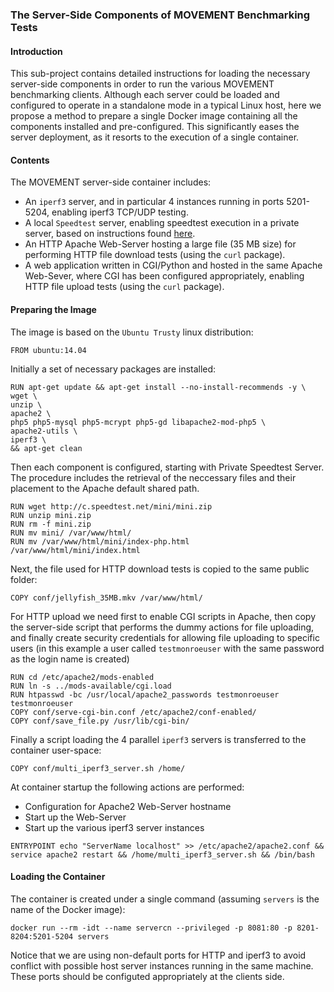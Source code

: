 ### The Server-Side Components of MOVEMENT Benchmarking Tests

#### Introduction
This sub-project contains detailed instructions for loading the necessary server-side components in order to run the various MOVEMENT benchmarking clients.
Although each server could be loaded and configured to operate in a standalone mode in a typical Linux host, here we propose a method to prepare a single Docker image containing all the components installed and pre-configured. This significantly eases the server deployment, as it resorts to the execution of a single container.

#### Contents
The MOVEMENT server-side container includes:
* An ```iperf3``` server, and in particular 4 instances running in ports 5201-5204, enabling iperf3 TCP/UDP testing.
* A local ```Speedtest``` server, enabling speedtest execution in a private server, based on instructions found [here](http://www.tecmint.com/speedtest-mini-server-to-test-bandwidth-speed/).
* An HTTP Apache Web-Server hosting a large file (35 MB size) for performing HTTP file download tests (using the ```curl``` package).
* A web application written in CGI/Python and hosted in the same Apache Web-Sever, where CGI has been configured appropriately, enabling HTTP file upload tests (using the ```curl``` package).

#### Preparing the Image
The image is based on the ```Ubuntu Trusty``` linux distribution:
```
FROM ubuntu:14.04
```

Initially a set of necessary packages are installed:
```
RUN apt-get update && apt-get install --no-install-recommends -y \
wget \
unzip \
apache2 \
php5 php5-mysql php5-mcrypt php5-gd libapache2-mod-php5 \
apache2-utils \
iperf3 \
&& apt-get clean
```

Then each component is configured, starting with Private Speedtest Server. The procedure includes the retrieval of the neccessary files and their placement to the Apache default shared path.
```
RUN wget http://c.speedtest.net/mini/mini.zip
RUN unzip mini.zip
RUN rm -f mini.zip
RUN mv mini/ /var/www/html/
RUN mv /var/www/html/mini/index-php.html  /var/www/html/mini/index.html
```

Next, the file used for HTTP download tests is copied to the same public folder:
```
COPY conf/jellyfish_35MB.mkv /var/www/html/
```

For HTTP upload we need first to enable CGI scripts in Apache, then copy the server-side script that performs the dummy actions for file uploading, and finally create security credentials for allowing file uploading to specific users (in this example a user called ```testmonroeuser``` with the same password as the login name is created)
```
RUN cd /etc/apache2/mods-enabled
RUN ln -s ../mods-available/cgi.load
RUN htpasswd -bc /usr/local/apache2_passwords testmonroeuser testmonroeuser
COPY conf/serve-cgi-bin.conf /etc/apache2/conf-enabled/
COPY conf/save_file.py /usr/lib/cgi-bin/
```
Finally a script loading the 4 parallel ```iperf3``` servers is transferred to the container user-space:
```
COPY conf/multi_iperf3_server.sh /home/
```

At container startup the following actions are performed:
* Configuration for Apache2 Web-Server hostname
* Start up the Web-Server
* Start up the various iperf3 server instances

```
ENTRYPOINT echo "ServerName localhost" >> /etc/apache2/apache2.conf && service apache2 restart && /home/multi_iperf3_server.sh && /bin/bash
```

#### Loading the Container
The container is created under a single command (assuming ```servers``` is the name of the Docker image):
```
docker run --rm -idt --name servercn --privileged -p 8081:80 -p 8201-8204:5201-5204 servers
```
Notice that we are using non-default ports for HTTP and iperf3 to avoid conflict with possible host server instances running in the same machine. These ports should be configuted appropriately at the clients side.
